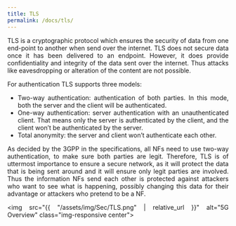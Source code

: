 ```yaml
---
title: TLS
permalink: /docs/tls/
---
```

<style>body {text-align: justify}</style>

TLS is a cryptographic protocol which ensures the security of data from one end-point to another when send over the internet.
TLS does not secure data once it has been delivered to an endpoint. However, it does provide confidentiality and integrity of the data sent over the internet. Thus attacks like eavesdropping or alteration of the content are not possible.

For authentication TLS supports three models:
* Two-way authentication: authentication of both parties. In this mode, both the server and the client will be authenticated.
* One-way authentication: server authentication with an unauthenticated client. That means only the server is authenticated by the client, and the client won’t be authenticated by the server.
* Total anonymity: the server and client won’t authenticate each other.

As decided by the 3GPP in the specifications, all NFs need to use two-way authentication, to make sure both parties are legit.
Therefore, TLS is of uttermost importance to ensure a secure network, as it will protect the data that is being sent around and it will ensure only legit parties are involved. Thus the information NFs send each other is protected against attackers who want to see what is happening, possibly changing this data for their advantage or attackers who pretend to be a NF.

<img src="{{ "/assets/img/Sec/TLS.png" | relative_url }}" alt="5G Overview" class="img-responsive center">
